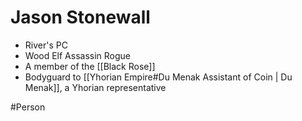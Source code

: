 # Jason Stonewall
- River's PC
- Wood Elf Assassin Rogue 
- A member of the [[Black Rose]]
- Bodyguard to [[Yhorian Empire#Du Menak Assistant of Coin | Du Menak]], a Yhorian representative

#Person 